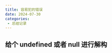 ```yaml
---
title: 容易犯的错误
date: 2024-07-30
categories: 
 - 总结记录
---
```

<Boxx type='tip' />

## 给个 undefined 或者 null 进行解构


